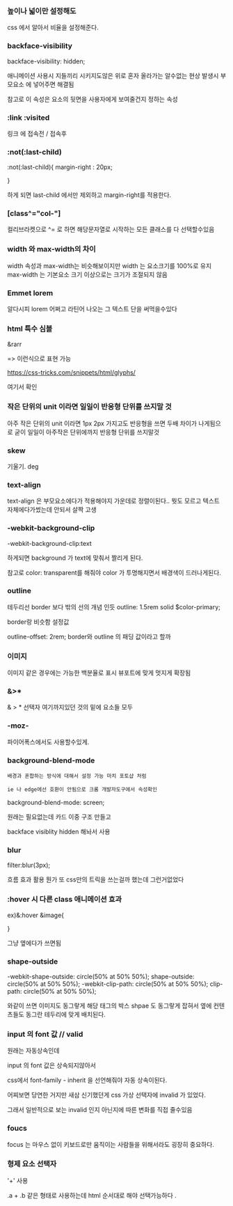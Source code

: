 ### 높이나 넓이만 설정해도

css 에서 알아서 비율을 설정해준다.

### backface-visibility

backface-visibility: hidden;

애니메이션 사용시 지들끼리 시키지도않은 위로 혼자 올라가는 알수없는 현상 발생시 부모요소 에 넣어주면 해결됨

참고로 이 속성은 요소의 뒷면을 사용자에게 보여줄건지 정하는 속성

### :link :visited

링크 에 접속전 / 접속후

### :not(:last-child)

:not(:last-child){
margin-right : 20px;

}

하게 되면 last-child 에서만 제외하고 margin-right를 적용한다.

### [class^="col-"]

컬리브라켓으로 ^= 로 하면 해당문자열로 시작하는 모든 클래스를 다 선택할수있음

### width 와 max-width의 차이

width 속성과 max-width는 비슷해보이지만
width 는 요소크기를 100%로 유지
max-width 는 기본요소 크기 이상으로는 크기가 조절되지 않음

### Emmet lorem

알다시피 lorem 어쩌고 라틴어 나오는 그 텍스트 단을 써먹을수있다

### html 특수 심볼

&rarr

=> 이런식으로 표현 가능

https://css-tricks.com/snippets/html/glyphs/

여기서 확인

### 작은 단위의 unit 이라면 일일이 반응형 단위를 쓰지말 것

아주 작은 단위의 unit 이라면 1px 2px 가지고도 반응형을 쓰면 두배 차이가 나게됨으로 굳이 일일이 아주작은 단위에까지 반응형 단위를 쓰지말것

### skew

기울기. deg

### text-align

text-align 은 부모요소에다가 적용해야지 가운데로 정렬이된다.. 뭣도 모르고 텍스트 자체에다가썼는데 안되서 살짝 고생

### -webkit-background-clip

-webkit-background-clip:text

하게되면 background 가 text에 맞춰서 짤리게 된다.

참고로 color: transparent를 해줘야 color 가 투명해지면서 배경색이 드러나게된다.

### outline

테두리선 border 보다 밖의 선의 개념 인듯
outline: 1.5rem solid $color-primary;

border랑 비슷함 설정값

outline-offset: 2rem;
border와 outline 의 패딩 값이라고 할까

### 이미지

이미지 같은 경우에는 가능한 백분율로 표시 뷰포트에 맞게 멋지게 확장됨

### &>\*

& > \* 선택자 여기까지있던 것의 밑에 요소들 모두

### -moz-

파이어폭스에서도 사용할수있게.

### background-blend-mode

    배경과 혼합하는 방식에 대해서 설정 가능 마치 포토샵 처럼

    ie 나 edge에선 호환이 안됨으로 크롬 개발자도구에서 속성확인

background-blend-mode: screen;

원래는 필요없는데 카드 이중 구조 만들고

backface visiblity hidden 해놔서 사용

### blur

filter:blur(3px);

흐름 효과 활용 뭔가 또 css만의 트릭을 쓰는걸까 했는데 그런거없었다

### :hover 시 다른 class 애니메이션 효과

ex)&:hover &image{

}

그냥 옆에다가 쓰면됨

### shape-outside

-webkit-shape-outside: circle(50% at 50% 50%);
shape-outside: circle(50% at 50% 50%);
-webkit-clip-path: circle(50% at 50% 50%);
clip-path: circle(50% at 50% 50%);

와같이 쓰면 이미지도 동그랗게 해당 태그의 박스 shpae 도 동그랗게 잡혀서 옆에 컨텐츠들도 동그란 테두리에 맞게 배치된다.

### input 의 font 값 // valid

원래는 자동상속인데

input 의 font 값은 상속되지않아서

css에서 font-family - inherit 을 선언해줘야 자동 상속이된다.

어찌보면 당연한 거지만 새삼 신기했던게 css 가상 선택자에 invalid 가 있었다.

그래서 일반적으로 보는 invalid 인지 아닌지에 따른 변화를 직접 줄수있음

### foucs

focus 는 마우스 없이 키보드로만 움직이는 사람들을 위해서라도 굉장히 중요하다.

### 형제 요소 선택자

'+' 사용

.a + .b 같은 형태로 사용하는데
html 순서대로 해야 선택가능하다 .
